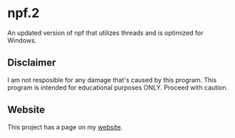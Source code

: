 # npf.2
An updated version of npf that utilizes threads and is optimized for Windows.
## Disclaimer
I am not resposible for any damage that's caused by this program. This program is intended for educational purposes ONLY. Proceed with caution.
## Website
This project has a page on my [website](jack-debug.github.io/npf2/).
